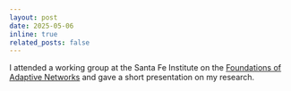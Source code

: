 ```yaml
---
layout: post
date: 2025-05-06
inline: true
related_posts: false
---
```


I attended a working group at the Santa Fe Institute on the [Foundations of Adaptive Networks](https://santafe.edu/info/foundations-of-adaptive-networks-adaptive-temporal-network-models/about) and gave a short presentation on my research.
